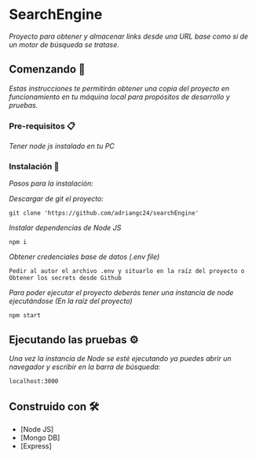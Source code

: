 # SearchEngine

_Proyecto para obtener y almacenar links desde una URL base como si de un motor de búsqueda se tratase._

## Comenzando 🚀

_Estas instrucciones te permitirán obtener una copia del proyecto en funcionamiento en tu máquina local para propósitos de desarrollo y pruebas._

### Pre-requisitos 📋

_Tener node js instalado en tu PC_

### Instalación 🔧

_Pasos para la instalación:_

_Descargar de git el proyecto:_

```
git clone 'https://github.com/adriangc24/searchEngine'
```

_Instalar dependencias de Node JS_

```
npm i
```

_Obtener credenciales base de datos (.env file)_

```
Pedir al autor el archivo .env y situarlo en la raíz del proyecto o Obtener los secrets desde Github
```

_Para poder ejecutar el proyecto deberás tener una instancia de node ejecutándose (En la raíz del proyecto)_

```
npm start
```

## Ejecutando las pruebas ⚙️

_Una vez la instancia de Node se esté ejecutando ya puedes abrir un navegador y escribir en la barra de búsqueda:_

```
localhost:3000
```

## Construido con 🛠️

* [Node JS]
* [Mongo DB]
* [Express]
